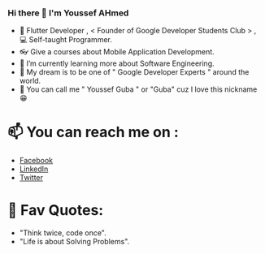 ### Hi there 👋 I'm Youssef AHmed

- 🐳 Flutter Developer ,  < Founder of Google Developer Students Club > , 💻 Self-taught Programmer.
- 👓 Give a courses about Mobile Application Development. 
- 🌱 I’m currently learning more about Software Engineering.
- 🔮 My dream is to be one of " Google Developer Experts " around the world.
- 🤖 You can call me " Youssef Guba " or "Guba" cuz I love this nickname 😁

# 📫 You can reach me on :
- [Facebook](https://www.facebook.com/youssefguba) 
- [LinkedIn](https://www.linkedin.com/in/youssefguba)
- [Twitter](https://twitter.com/youssef_guba)


# 💎 Fav Quotes: 
- "Think twice, code once". 
- "Life is about Solving Problems".
